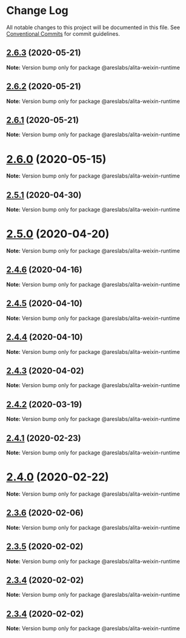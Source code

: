 # Change Log

All notable changes to this project will be documented in this file.
See [Conventional Commits](https://conventionalcommits.org) for commit guidelines.

## [2.6.3](https://github.com/areslabs/alita/compare/v2.6.2...v2.6.3) (2020-05-21)

**Note:** Version bump only for package @areslabs/alita-weixin-runtime





## [2.6.2](https://github.com/areslabs/alita/compare/v2.6.1...v2.6.2) (2020-05-21)

**Note:** Version bump only for package @areslabs/alita-weixin-runtime





## [2.6.1](https://github.com/areslabs/alita/compare/v2.6.0...v2.6.1) (2020-05-21)

**Note:** Version bump only for package @areslabs/alita-weixin-runtime





# [2.6.0](https://github.com/areslabs/alita/compare/v2.5.1...v2.6.0) (2020-05-15)

**Note:** Version bump only for package @areslabs/alita-weixin-runtime





## [2.5.1](https://github.com/areslabs/alita/compare/v2.5.0...v2.5.1) (2020-04-30)

**Note:** Version bump only for package @areslabs/alita-weixin-runtime





# [2.5.0](https://github.com/areslabs/alita/compare/v2.4.6...v2.5.0) (2020-04-20)

**Note:** Version bump only for package @areslabs/alita-weixin-runtime





## [2.4.6](https://github.com/areslabs/alita/compare/v2.4.5...v2.4.6) (2020-04-16)

**Note:** Version bump only for package @areslabs/alita-weixin-runtime





## [2.4.5](https://github.com/areslabs/alita/compare/v2.4.4...v2.4.5) (2020-04-10)

**Note:** Version bump only for package @areslabs/alita-weixin-runtime





## [2.4.4](https://github.com/areslabs/alita/compare/v2.4.3...v2.4.4) (2020-04-10)

**Note:** Version bump only for package @areslabs/alita-weixin-runtime





## [2.4.3](https://github.com/areslabs/alita/compare/v2.4.2...v2.4.3) (2020-04-02)

**Note:** Version bump only for package @areslabs/alita-weixin-runtime





## [2.4.2](https://github.com/areslabs/alita/compare/v2.4.1...v2.4.2) (2020-03-19)

**Note:** Version bump only for package @areslabs/alita-weixin-runtime





## [2.4.1](https://github.com/areslabs/alita/compare/v2.4.0...v2.4.1) (2020-02-23)

**Note:** Version bump only for package @areslabs/alita-weixin-runtime





# [2.4.0](https://github.com/areslabs/alita/compare/v2.3.6...v2.4.0) (2020-02-22)

**Note:** Version bump only for package @areslabs/alita-weixin-runtime





## [2.3.6](https://github.com/areslabs/alita/compare/v2.3.5...v2.3.6) (2020-02-06)

**Note:** Version bump only for package @areslabs/alita-weixin-runtime





## [2.3.5](https://github.com/areslabs/alita/compare/v2.3.4...v2.3.5) (2020-02-02)

**Note:** Version bump only for package @areslabs/alita-weixin-runtime





## [2.3.4](https://github.com/areslabs/alita/compare/v2.3.3...v2.3.4) (2020-02-02)

**Note:** Version bump only for package @areslabs/alita-weixin-runtime





## [2.3.4](https://github.com/areslabs/alita/compare/v2.3.3...v2.3.4) (2020-02-02)

**Note:** Version bump only for package @areslabs/alita-weixin-runtime

